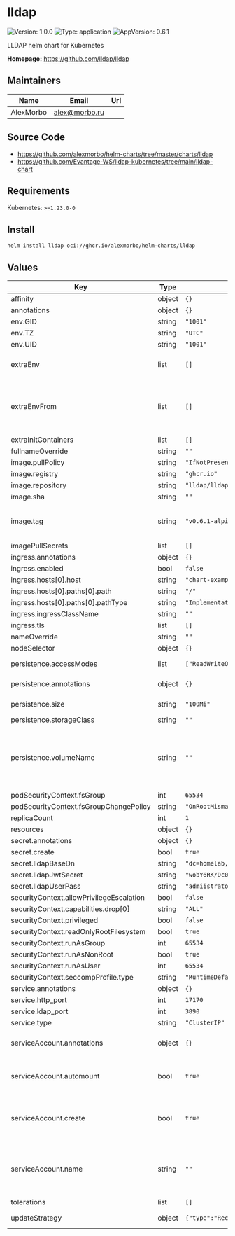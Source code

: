 # lldap

![Version: 1.0.0](https://img.shields.io/badge/Version-1.0.0-informational?style=flat-square) ![Type: application](https://img.shields.io/badge/Type-application-informational?style=flat-square) ![AppVersion: 0.6.1](https://img.shields.io/badge/AppVersion-0.6.1-informational?style=flat-square)

LLDAP helm chart for Kubernetes

**Homepage:** <https://github.com/lldap/lldap>

## Maintainers

| Name | Email | Url |
| ---- | ------ | --- |
| AlexMorbo | <alex@morbo.ru> |  |

## Source Code

* <https://github.com/alexmorbo/helm-charts/tree/master/charts/lldap>
* <https://github.com/Evantage-WS/lldap-kubernetes/tree/main/lldap-chart>

## Requirements

Kubernetes: `>=1.23.0-0`

## Install
```console
helm install lldap oci://ghcr.io/alexmorbo/helm-charts/lldap
```

## Values

| Key | Type | Default | Description |
|-----|------|---------|-------------|
| affinity | object | `{}` |  |
| annotations | object | `{}` |  |
| env.GID | string | `"1001"` |  |
| env.TZ | string | `"UTC"` |  |
| env.UID | string | `"1001"` |  |
| extraEnv | list | `[]` | Environment variables to add to the lldap pods |
| extraEnvFrom | list | `[]` | Environment variables from secrets or configmaps to add to the lldap pods |
| extraInitContainers | list | `[]` |  |
| fullnameOverride | string | `""` |  |
| image.pullPolicy | string | `"IfNotPresent"` |  |
| image.registry | string | `"ghcr.io"` |  |
| image.repository | string | `"lldap/lldap"` |  |
| image.sha | string | `""` |  |
| image.tag | string | `"v0.6.1-alpine"` | Overrides the image tag whose default is the chart appVersion. |
| imagePullSecrets | list | `[]` |  |
| ingress.annotations | object | `{}` |  |
| ingress.enabled | bool | `false` |  |
| ingress.hosts[0].host | string | `"chart-example.local"` |  |
| ingress.hosts[0].paths[0].path | string | `"/"` |  |
| ingress.hosts[0].paths[0].pathType | string | `"ImplementationSpecific"` |  |
| ingress.ingressClassName | string | `""` |  |
| ingress.tls | list | `[]` |  |
| nameOverride | string | `""` |  |
| nodeSelector | object | `{}` |  |
| persistence.accessModes | list | `["ReadWriteOnce"]` | Access modes of persistent disk |
| persistence.annotations | object | `{}` | Annotations for PVCs |
| persistence.size | string | `"100Mi"` | Size of persistent disk |
| persistence.storageClass | string | `""` |  |
| persistence.volumeName | string | `""` | Name of the permanent volume to reference in the claim. Can be used to bind to existing volumes. |
| podSecurityContext.fsGroup | int | `65534` |  |
| podSecurityContext.fsGroupChangePolicy | string | `"OnRootMismatch"` |  |
| replicaCount | int | `1` |  |
| resources | object | `{}` |  |
| secret.annotations | object | `{}` |  |
| secret.create | bool | `true` |  |
| secret.lldapBaseDn | string | `"dc=homelab,dc=local"` |  |
| secret.lldapJwtSecret | string | `"wobY6RK/Dc0vL21zFiIZs9iyVy0NQ3ldijYPQ4HLWTc="` |  |
| secret.lldapUserPass | string | `"admiistrator123456"` |  |
| securityContext.allowPrivilegeEscalation | bool | `false` |  |
| securityContext.capabilities.drop[0] | string | `"ALL"` |  |
| securityContext.privileged | bool | `false` |  |
| securityContext.readOnlyRootFilesystem | bool | `true` |  |
| securityContext.runAsGroup | int | `65534` |  |
| securityContext.runAsNonRoot | bool | `true` |  |
| securityContext.runAsUser | int | `65534` |  |
| securityContext.seccompProfile.type | string | `"RuntimeDefault"` |  |
| service.annotations | object | `{}` |  |
| service.http_port | int | `17170` |  |
| service.ldap_port | int | `3890` |  |
| service.type | string | `"ClusterIP"` |  |
| serviceAccount.annotations | object | `{}` | Annotations to add to the service account |
| serviceAccount.automount | bool | `true` | Automatically mount a ServiceAccount's API credentials? |
| serviceAccount.create | bool | `true` | Specifies whether a service account should be created |
| serviceAccount.name | string | `""` | If not set and create is true, a name is generated using the fullname template |
| tolerations | list | `[]` |  |
| updateStrategy | object | `{"type":"Recreate"}` | Deployment strategy |